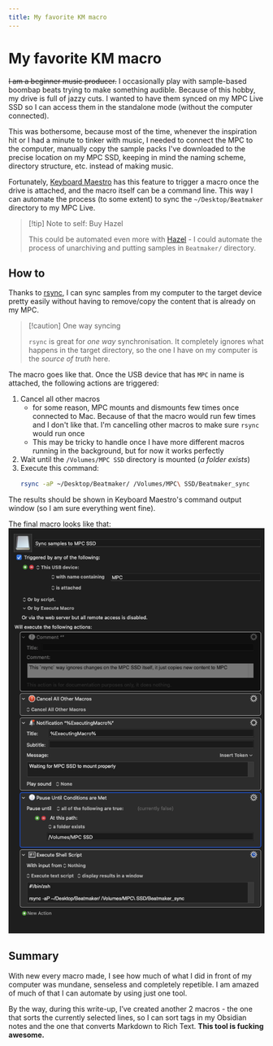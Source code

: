 ```yaml
---
title: My favorite KM macro
---
```


# My favorite KM macro

~~I am a beginner music producer.~~ I occasionally play with sample-based boombap beats trying to make something audible. Because of this hobby, my drive is full of jazzy cuts. I wanted to have them synced on my MPC Live SSD so I can access them in the standalone mode (without the computer connected).

This was bothersome, because most of the time, whenever the inspiration hit or I had a minute to tinker with music, I needed to connect the MPC to the computer, manually copy the sample packs I've downloaded to the precise location on my MPC SSD, keeping in mind the naming scheme, directory structure, etc. instead of making music.

Fortunately, [Keyboard Maestro](/Tools/apps/Keyboard-Maestro.md) has this feature to trigger a macro once the drive is attached, and the macro itself can be a command line. This way I can automate the process (to some extent) to sync the `~/Desktop/Beatmaker` directory to my MPC Live.

> [!tip] Note to self: Buy Hazel
>
> This could be automated even more with [Hazel](https://www.noodlesoft.com/) - I could automate the process of unarchiving and putting samples in `Beatmaker/` directory.

## How to

Thanks to [rsync](/tools/terminal/rsync), I can sync samples from my computer to the target device pretty easily without having to remove/copy the content that is already on my MPC.

> [!caution] One way syncing
>
> `rsync` is great for _one way_ synchronisation. It completely ignores what happens in the target directory, so the one I have on my computer is the _source of truth_ here.

The macro goes like that. Once the USB device that has `MPC` in name is attached, the following actions are triggered:

1. Cancel all other macros
   - for some reason, MPC mounts and dismounts few times once connected to Mac. Because of that the macro would run few times and I don't like that. I'm cancelling other macros to make sure `rsync` would run once
   - This may be tricky to handle once I have more different macros running in the background, but for now it works perfectly
2. Wait until the `/Volumes/MPC SSD` directory is mounted (_a folder exists_)
3. Execute this command:
   ```zsh
   rsync -aP ~/Desktop/Beatmaker/ /Volumes/MPC\ SSD/Beatmaker_sync
   ```

The results should be shown in Keyboard Maestro's command output window (so I am sure everything went fine).

The final macro looks like that:
![Screenshot 2022-10-22 at 14.57.49](/public/Screenshot%202022-10-22%20at%2014.57.49.png)

## Summary

With new every macro made, I see how much of what I did in front of my computer was mundane, senseless and completely repetible. I am amazed of much of that I can automate by using just one tool.

By the way, during this write-up, I’ve created another 2 macros - the one that sorts the currently selected lines, so I can sort tags in my Obsidian notes and the one that converts Markdown to Rich Text. **This tool is fucking awesome.**
